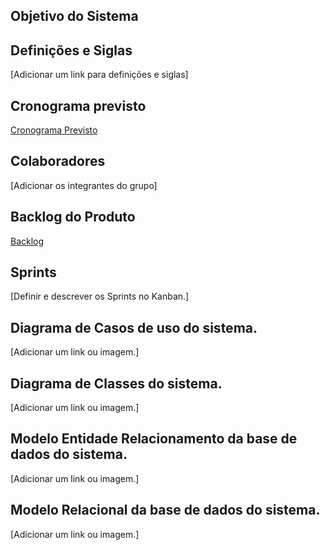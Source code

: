 ## Objetivo do Sistema

## Definições e Siglas
[Adicionar um link para definições e siglas]
 
## Cronograma previsto
<a href="https://github.com/CarvGuilherme/Projeto-final/projects/1">Cronograma Previsto<a>

## Colaboradores
[Adicionar os integrantes do grupo]

## Backlog do Produto 
<a href="https://github.com/CarvGuilherme/Projeto-final/projects/2">Backlog<a>

## Sprints
[Definir e descrever os Sprints no Kanban.]

## Diagrama de Casos de uso do sistema.
[Adicionar um link ou imagem.]

## Diagrama de Classes do sistema.
[Adicionar um link ou imagem.]

## Modelo Entidade Relacionamento da base de dados do sistema.
[Adicionar um link ou imagem.]

## Modelo Relacional da base de dados do sistema.
[Adicionar um link ou imagem.]
